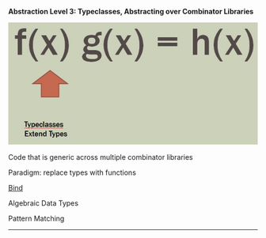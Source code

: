 
**Abstraction Level 3: Typeclasses, Abstracting over Combinator Libraries**


![typeclass](./Images/typeclass.jpg)

Code that is generic across multiple combinator libraries


Paradigm:  replace types with functions


[Bind](./Bind/Bind.md)

Algebraic Data Types

Pattern Matching

---

